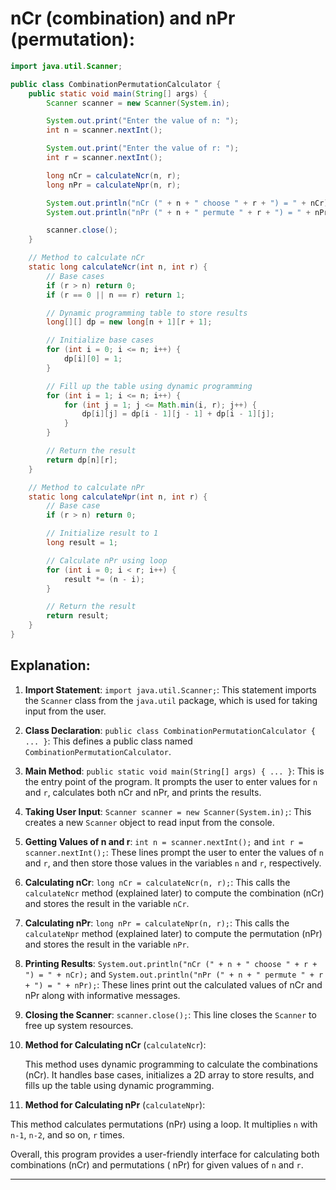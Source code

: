# nCr (combination) and nPr (permutation):

```java
import java.util.Scanner;

public class CombinationPermutationCalculator {
    public static void main(String[] args) {
        Scanner scanner = new Scanner(System.in);

        System.out.print("Enter the value of n: ");
        int n = scanner.nextInt();

        System.out.print("Enter the value of r: ");
        int r = scanner.nextInt();

        long nCr = calculateNcr(n, r);
        long nPr = calculateNpr(n, r);

        System.out.println("nCr (" + n + " choose " + r + ") = " + nCr);
        System.out.println("nPr (" + n + " permute " + r + ") = " + nPr);

        scanner.close();
    }

    // Method to calculate nCr
    static long calculateNcr(int n, int r) {
        // Base cases
        if (r > n) return 0;
        if (r == 0 || n == r) return 1;

        // Dynamic programming table to store results
        long[][] dp = new long[n + 1][r + 1];

        // Initialize base cases
        for (int i = 0; i <= n; i++) {
            dp[i][0] = 1;
        }

        // Fill up the table using dynamic programming
        for (int i = 1; i <= n; i++) {
            for (int j = 1; j <= Math.min(i, r); j++) {
                dp[i][j] = dp[i - 1][j - 1] + dp[i - 1][j];
            }
        }

        // Return the result
        return dp[n][r];
    }

    // Method to calculate nPr
    static long calculateNpr(int n, int r) {
        // Base case
        if (r > n) return 0;

        // Initialize result to 1
        long result = 1;

        // Calculate nPr using loop
        for (int i = 0; i < r; i++) {
            result *= (n - i);
        }

        // Return the result
        return result;
    }
}
```

## Explanation:

1. **Import Statement**:
   `import java.util.Scanner;`: This statement imports the `Scanner` class from the `java.util` package, which is
   used for taking input from the user.

2. **Class Declaration**:
   `public class CombinationPermutationCalculator { ... }`: This defines a public class
   named `CombinationPermutationCalculator`.

3. **Main Method**:
   `public static void main(String[] args) { ... }`: This is the entry point of the program. It prompts the user to
   enter values for `n` and `r`, calculates both nCr and nPr, and prints the results.

4. **Taking User Input**:
   `Scanner scanner = new Scanner(System.in);`: This creates a new `Scanner` object to read input from the console.

5. **Getting Values of n and r**:
   `int n = scanner.nextInt();` and `int r = scanner.nextInt();`: These lines prompt the user to enter the values
   of `n` and `r`, and then store those values in the variables `n` and `r`, respectively.

6. **Calculating nCr**:
   `long nCr = calculateNcr(n, r);`: This calls the `calculateNcr` method (explained later) to compute the
   combination (nCr) and stores the result in the variable `nCr`.

7. **Calculating nPr**:
   `long nPr = calculateNpr(n, r);`: This calls the `calculateNpr` method (explained later) to compute the
   permutation (nPr) and stores the result in the variable `nPr`.

8. **Printing Results**:
   `System.out.println("nCr (" + n + " choose " + r + ") = " + nCr);`
   and `System.out.println("nPr (" + n + " permute " + r + ") = " + nPr);`: These lines print out the calculated
   values of nCr and nPr along with informative messages.

9. **Closing the Scanner**:
   `scanner.close();`: This line closes the `Scanner` to free up system resources.

10. **Method for Calculating nCr** (`calculateNcr`):

    This method uses dynamic programming to calculate the combinations (nCr). It handles base cases, initializes a 2D
    array to store results, and fills up the table using dynamic programming.

11. **Method for Calculating nPr** (`calculateNpr`):

   This method calculates permutations (nPr) using a loop. It multiplies `n` with `n-1`, `n-2`, and so on, `r` times.
   
   Overall, this program provides a user-friendly interface for calculating both combinations (nCr) and permutations (
   nPr)
   for given values of `n` and `r`.

---